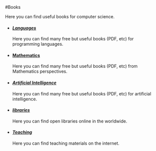 #Books

Here you can find useful books for computer science.

- #### ***[Languages](https://github.com/hqxsn/Awesome-Bookmarks-From-Globe/tree/master/Books/languages/Readme.md)***

  Here you can find many free but useful books (PDF, etc) for programming languages.

- #### [Mathematics](https://github.com/hqxsn/Awesome-Bookmarks-From-Globe/tree/master/Books/mathematics/Readme.md)

  Here you can find many free but useful books (PDF, etc) from Mathematics perspectives.

- #### ***[Artificial Intelligence](https://github.com/hqxsn/Awesome-Bookmarks-From-Globe/tree/master/Books/artificial_intelligence/Readme.md)***

  Here you can find many free but useful books (PDF, etc) for artificial intelligence.

- #### ***[libraries](https://github.com/hqxsn/Awesome-Bookmarks-From-Globe/tree/master/Books/libraries/Readme.md)***

  Here you can find open libraries online in the worldwide.

- #### ***[Teaching](https://github.com/hqxsn/Awesome-Bookmarks-From-Globe/tree/master/Books/teaching/Readme.md)***

  Here you can find teaching materials on the internet.



